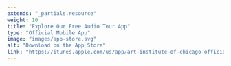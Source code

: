 ```yaml
---
extends: "_partials.resource"
weight: 10
title: "Explore Our Free Audio Tour App"
type: "Official Mobile App"
image: "images/app-store.svg"
alt: "Download on the App Store"
link: "https://itunes.apple.com/us/app/art-institute-of-chicago-official-mobile-app/id1130366814?mt=8"
---
```

